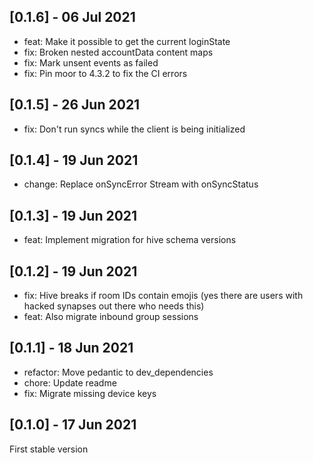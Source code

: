## [0.1.6] - 06 Jul 2021
- feat: Make it possible to get the current loginState
- fix: Broken nested accountData content maps
- fix: Mark unsent events as failed
- fix: Pin moor to 4.3.2 to fix the CI errors

## [0.1.5] - 26 Jun 2021
- fix: Don't run syncs while the client is being initialized

## [0.1.4] - 19 Jun 2021
- change: Replace onSyncError Stream with onSyncStatus

## [0.1.3] - 19 Jun 2021
- feat: Implement migration for hive schema versions

## [0.1.2] - 19 Jun 2021
- fix: Hive breaks if room IDs contain emojis (yes there are users with hacked synapses out there who needs this)
- feat: Also migrate inbound group sessions

## [0.1.1] - 18 Jun 2021
- refactor: Move pedantic to dev_dependencies
- chore: Update readme
- fix: Migrate missing device keys

## [0.1.0] - 17 Jun 2021

First stable version
